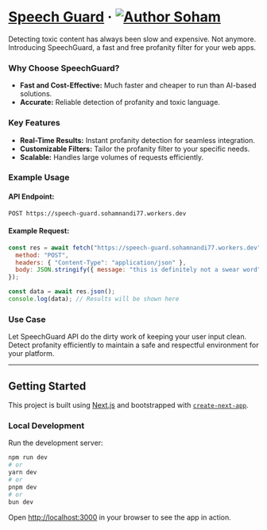 # [Speech Guard](https://github.com/sohamnandi77/speech-guard) &middot; [![Author Soham](https://img.shields.io/badge/Author-Soham-%3C%3E)](https://www.sohamnandi.com)

Detecting toxic content has always been slow and expensive. Not anymore. Introducing SpeechGuard, a fast and free profanity filter for your web apps.

### Why Choose SpeechGuard?

- **Fast and Cost-Effective:** Much faster and cheaper to run than AI-based solutions.
- **Accurate:** Reliable detection of profanity and toxic language.

### Key Features

- **Real-Time Results:** Instant profanity detection for seamless integration.
- **Customizable Filters:** Tailor the profanity filter to your specific needs.
- **Scalable:** Handles large volumes of requests efficiently.

### Example Usage

#### API Endpoint:

```
POST https://speech-guard.sohamnandi77.workers.dev
```

#### Example Request:

```javascript
const res = await fetch("https://speech-guard.sohamnandi77.workers.dev", {
  method: "POST",
  headers: { "Content-Type": "application/json" },
  body: JSON.stringify({ message: "this is definitely not a swear word" }),
});

const data = await res.json();
console.log(data); // Results will be shown here
```

### Use Case

Let SpeechGuard API do the dirty work of keeping your user input clean. Detect profanity efficiently to maintain a safe and respectful environment for your platform.

---

## Getting Started

This project is built using [Next.js](https://nextjs.org/) and bootstrapped with [`create-next-app`](https://github.com/vercel/next.js/tree/canary/packages/create-next-app).

### Local Development

Run the development server:

```bash
npm run dev
# or
yarn dev
# or
pnpm dev
# or
bun dev
```

Open [http://localhost:3000](http://localhost:3000) in your browser to see the app in action.
